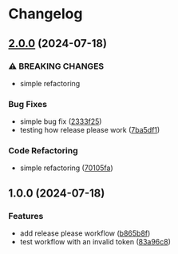 # Changelog

## [2.0.0](https://github.com/fatemetardasti96/REST_API_TUTORIAL/compare/v1.0.0...v2.0.0) (2024-07-18)


### ⚠ BREAKING CHANGES

* simple refactoring

### Bug Fixes

* simple bug fix ([2333f25](https://github.com/fatemetardasti96/REST_API_TUTORIAL/commit/2333f25ba90a47fda02b0c61ded21d83bb554706))
* testing how release please work ([7ba5df1](https://github.com/fatemetardasti96/REST_API_TUTORIAL/commit/7ba5df1c05cce40c872b691dd263c1ddcddd08c8))


### Code Refactoring

* simple refactoring ([70105fa](https://github.com/fatemetardasti96/REST_API_TUTORIAL/commit/70105fa73aa40d3f7037cf140ff933058025ba6e))

## 1.0.0 (2024-07-18)


### Features

* add release please workflow ([b865b8f](https://github.com/fatemetardasti96/REST_API_TUTORIAL/commit/b865b8f139e5d344d57ed370d76dc1969de44ce6))
* test workflow with an invalid token ([83a96c8](https://github.com/fatemetardasti96/REST_API_TUTORIAL/commit/83a96c86bc503da071b9be82e29400058532c4bf))
